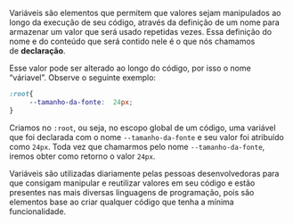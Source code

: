 Variáveis são elementos que permitem que valores sejam manipulados ao longo da execução de seu código, através da definição de um nome para armazenar um valor que será usado repetidas vezes. Essa definição do nome e do conteúdo que será contido nele é o que nós chamamos de **declaração**.

Esse valor pode ser alterado ao longo do código, por isso o nome “váriavel”.
Observe o seguinte exemplo:

```css
:root{
     --tamanho-da-fonte:  24px;
}
```

Criamos no `:root`, ou seja, no escopo global de um código, uma variável que foi declarada com o nome `--tamanho-da-fonte` e seu valor foi atribuído como `24px`. Toda vez que chamarmos pelo nome `--tamanho-da-fonte`, iremos obter como retorno o valor `24px`.

Variáveis são utilizadas diariamente pelas pessoas desenvolvedoras para que consigam manipular e reutilizar valores em seu código e estão presentes nas mais diversas linguagens de programação, pois são elementos base ao criar qualquer código que tenha a mínima funcionalidade.